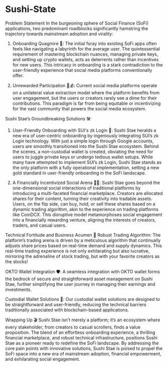 # Sushi-State

Problem Statement
In the burgeoning sphere of Social Finance (SoFi) applications, two predominant roadblocks significantly hamstring the trajectory towards mainstream adoption and virality:

1. Onboarding Quagmire 🚧:
The initial foray into existing SoFi apps often feels like navigating a labyrinth for the average user. The quintessential requirement of mastering blockchain nuances, managing private keys, and setting up crypto wallets, acts as deterrents rather than incentives for new users. This intricacy in onboarding is a stark contradiction to the user-friendly experience that social media platforms conventionally offer.

2. Unrewarded Participation 🚫💰:
Current social media platforms operate on a unilateral value extraction model where the platform benefits from user engagement, but the users or creators rarely see a dime for their contributions. This paradigm is far from being equitable or incentivizing for the vast community that powers the social media ecosystem.

Sushi Stae’s Groundbreaking Solutions 🛠️
1. User-Friendly Onboarding with SUI's zk Login 🎈:
Sushi Stae heralds a new era of user-centric onboarding by ingeniously integrating SUI’s zk Login technology. With just a simple login through Google accounts, users are smoothly transitioned into the Sushi Stae ecosystem. Behind the scenes, a non-custodial wallet is created, obviating the need for users to juggle private keys or undergo tedious wallet setups. While many have attempted to implement SUI’s zk Login, Sushi Stae stands as the only platform with a fully operational implementation, setting a new gold standard in user-friendly onboarding in the SoFi landscape.

2. A Financially Incentivized Social Arena 🎉💸:
Sushi Stae goes beyond the one-dimensional social interactions of traditional platforms by introducing a multi-faceted financial marketplace. Creators are allocated shares for their content, turning their creativity into tradable assets. Users, on the flip side, can buy, hold, or sell these shares based on a dynamic trading algorithm, akin to the experience on trading platforms like CoinDCX. This disruptive model metamorphoses social engagement into a financially rewarding venture, aligning the interests of creators, traders, and casual users.

Technical Fortitude and Business Acumen 🎯
Robust Trading Algorithm:
The platform’s trading arena is driven by a meticulous algorithm that continually adjusts share prices based on real-time demand and supply dynamics. This real-time trading experience is not only exhilarating but also lucrative, mirroring the adrenaline of stock trading, but with your favorite creators as the stocks!

OKTO Wallet Integration 🛡️:
A seamless integration with OKTO wallet forms the bedrock of secure and straightforward asset management on Sushi Stae, further simplifying the user journey in managing their earnings and investments.

Custodial Wallet Solutions 🎁:
Our custodial wallet solutions are designed to be straightforward and user-friendly, reducing the technical barriers traditionally associated with blockchain-based applications.

Wrapping Up 🎬
Sushi Stae isn’t merely a platform; it’s an ecosystem where every stakeholder, from creators to casual scrollers, finds a value proposition. The blend of an effortless onboarding experience, a thrilling financial marketplace, and robust technical infrastructure, positions Sushi Stae as a pioneer ready to redefine the SoFi landscape. By addressing the core pain points with innovative solutions, Sushi Stae is poised to propel the SoFi space into a new era of mainstream adoption, financial empowerment, and exhilarating social engagement.

